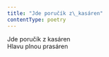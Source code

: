 ```yaml
---
title: "Jde poručík z\_kasáren"
contentType: poetry
---
```


<section>

Jde poručík z kasáren  
Hlavu plnou prasáren

</section>
